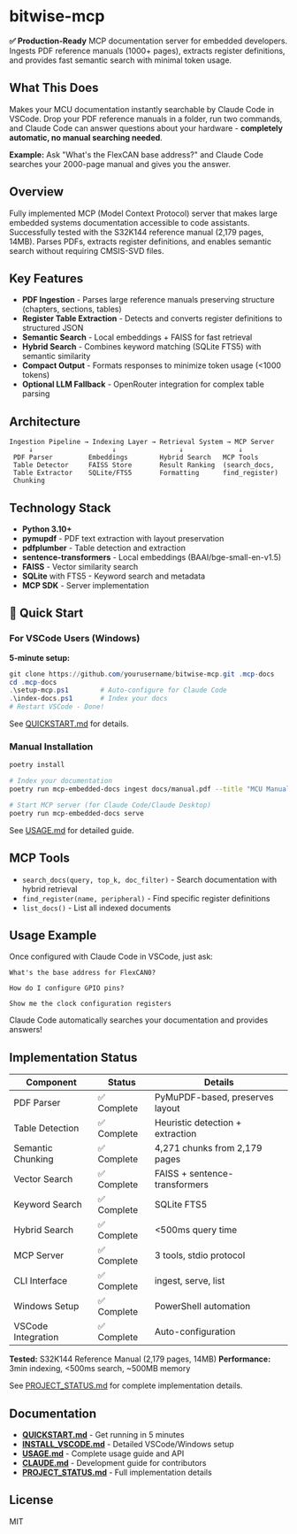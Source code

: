 # bitwise-mcp

**✅ Production-Ready** MCP documentation server for embedded developers. Ingests PDF reference manuals (1000+ pages), extracts register definitions, and provides fast semantic search with minimal token usage.

## What This Does

Makes your MCU documentation instantly searchable by Claude Code in VSCode. Drop your PDF reference manuals in a folder, run two commands, and Claude Code can answer questions about your hardware - **completely automatic, no manual searching needed**.

**Example:** Ask "What's the FlexCAN base address?" and Claude Code searches your 2000-page manual and gives you the answer.

## Overview

Fully implemented MCP (Model Context Protocol) server that makes large embedded systems documentation accessible to code assistants. Successfully tested with the S32K144 reference manual (2,179 pages, 14MB). Parses PDFs, extracts register definitions, and enables semantic search without requiring CMSIS-SVD files.

## Key Features

- **PDF Ingestion** - Parses large reference manuals preserving structure (chapters, sections, tables)
- **Register Table Extraction** - Detects and converts register definitions to structured JSON
- **Semantic Search** - Local embeddings + FAISS for fast retrieval
- **Hybrid Search** - Combines keyword matching (SQLite FTS5) with semantic similarity
- **Compact Output** - Formats responses to minimize token usage (<1000 tokens)
- **Optional LLM Fallback** - OpenRouter integration for complex table parsing

## Architecture

```
Ingestion Pipeline → Indexing Layer → Retrieval System → MCP Server
     ↓                    ↓                ↓              ↓
 PDF Parser         Embeddings        Hybrid Search   MCP Tools
 Table Detector     FAISS Store       Result Ranking  (search_docs,
 Table Extractor    SQLite/FTS5       Formatting      find_register)
 Chunking
```

## Technology Stack

- **Python 3.10+**
- **pymupdf** - PDF text extraction with layout preservation
- **pdfplumber** - Table detection and extraction
- **sentence-transformers** - Local embeddings (BAAI/bge-small-en-v1.5)
- **FAISS** - Vector similarity search
- **SQLite** with FTS5 - Keyword search and metadata
- **MCP SDK** - Server implementation

## 🚀 Quick Start

### For VSCode Users (Windows)

**5-minute setup:**

```powershell
git clone https://github.com/yourusername/bitwise-mcp.git .mcp-docs
cd .mcp-docs
.\setup-mcp.ps1        # Auto-configure for Claude Code
.\index-docs.ps1       # Index your docs
# Restart VSCode - Done!
```

See [QUICKSTART.md](QUICKSTART.md) for details.

### Manual Installation

```bash
poetry install

# Index your documentation
poetry run mcp-embedded-docs ingest docs/manual.pdf --title "MCU Manual"

# Start MCP server (for Claude Code/Claude Desktop)
poetry run mcp-embedded-docs serve
```

See [USAGE.md](USAGE.md) for detailed guide.

## MCP Tools

- `search_docs(query, top_k, doc_filter)` - Search documentation with hybrid retrieval
- `find_register(name, peripheral)` - Find specific register definitions
- `list_docs()` - List all indexed documents

## Usage Example

Once configured with Claude Code in VSCode, just ask:

```
What's the base address for FlexCAN0?
```

```
How do I configure GPIO pins?
```

```
Show me the clock configuration registers
```

Claude Code automatically searches your documentation and provides answers!

## Implementation Status

| Component | Status | Details |
|-----------|--------|---------|
| PDF Parser | ✅ Complete | PyMuPDF-based, preserves layout |
| Table Detection | ✅ Complete | Heuristic detection + extraction |
| Semantic Chunking | ✅ Complete | 4,271 chunks from 2,179 pages |
| Vector Search | ✅ Complete | FAISS + sentence-transformers |
| Keyword Search | ✅ Complete | SQLite FTS5 |
| Hybrid Search | ✅ Complete | <500ms query time |
| MCP Server | ✅ Complete | 3 tools, stdio protocol |
| CLI Interface | ✅ Complete | ingest, serve, list |
| Windows Setup | ✅ Complete | PowerShell automation |
| VSCode Integration | ✅ Complete | Auto-configuration |

**Tested:** S32K144 Reference Manual (2,179 pages, 14MB)
**Performance:** 3min indexing, <500ms search, ~500MB memory

See [PROJECT_STATUS.md](PROJECT_STATUS.md) for complete implementation details.

## Documentation

- **[QUICKSTART.md](QUICKSTART.md)** - Get running in 5 minutes
- **[INSTALL_VSCODE.md](INSTALL_VSCODE.md)** - Detailed VSCode/Windows setup
- **[USAGE.md](USAGE.md)** - Complete usage guide and API
- **[CLAUDE.md](CLAUDE.md)** - Development guide for contributors
- **[PROJECT_STATUS.md](PROJECT_STATUS.md)** - Full implementation details

## License

MIT
